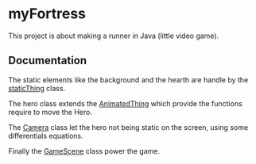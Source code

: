 
# myFortress

This project is about making a runner in Java (little video game).



## Documentation

The static elements like the background and the hearth are handle by the [staticThing](https://github.com/NiskuT/myFortress/blob/master/src/staticThing.java) class.

The hero class extends the [AnimatedThing](https://github.com/NiskuT/myFortress/blob/master/src/AnimatedThing.java) which provide the functions require to move the Hero.

The [Camera](https://github.com/NiskuT/myFortress/blob/master/src/Camera.java) class let the hero not being static on the screen, using some differentials equations.

Finally the [GameScene](https://github.com/NiskuT/myFortress/blob/master/src/GameScene.java) class power the game.
